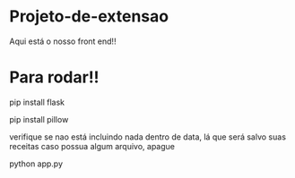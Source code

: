 # Projeto-de-extensao

Aqui está o nosso front end!!

# Para rodar!!

pip install flask

pip install pillow

verifique se nao está incluindo nada dentro de data, lá que será salvo suas receitas
caso possua algum arquivo, apague

python app.py
